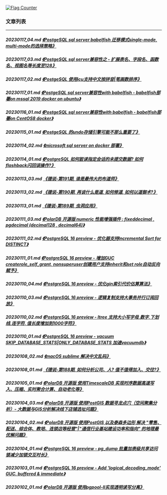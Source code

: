<a rel="nofollow" href="http://info.flagcounter.com/h9V1"  ><img src="http://s03.flagcounter.com/count/h9V1/bg_FFFFFF/txt_000000/border_CCCCCC/columns_2/maxflags_12/viewers_0/labels_0/pageviews_0/flags_0/"  alt="Flag Counter"  border="0"  ></a>  
  
### 文章列表  
----  
##### 20230117_04.md   [《PostgeSQL sql server babelfish 迁移模式single-mode, multi-mode的选择策略》](20230117_04.md)  
##### 20230117_03.md   [《PostgeSQL sql server兼容性之 - 扩展表名、字段名、函数名、视图名等长度至128》](20230117_03.md)  
##### 20230117_02.md   [《PostgeSQL 使用icu支持中文按拼音|笔画数排序》](20230117_02.md)  
##### 20230117_01.md   [《PostgeSQL sql server兼容性with babelfish - babelfish部署on mssql 2019 docker on ubuntu》](20230117_01.md)  
##### 20230116_01.md   [《PostgeSQL sql server兼容性with babelfish - babelfish部署on CentOS8 docker》](20230116_01.md)  
##### 20230115_01.md   [《PostgeSQL 的undo存储引擎可能不那么重要了》](20230115_01.md)  
##### 20230114_02.md   [《microsoft sql server on docker 部署》](20230114_02.md)  
##### 20230114_01.md   [《PostgreSQL 如何脏读指定会话的未提交数据? 如何flashback闪回误操作?》](20230114_01.md)  
##### 20230113_03.md   [《德说-第191期, 谁是最伟大的布道师》](20230113_03.md)  
##### 20230113_02.md   [《德说-第190期, 再谈什么是道, 如何修道, 如何以道御术?》](20230113_02.md)  
##### 20230113_01.md   [《德说-第189期, 虫洞应用》](20230113_01.md)  
##### 20230111_03.md   [《PolarDB 开源版 numeric 性能增强插件 : fixeddecimal , pgdecimal (decimal128 , decimal64)》](20230111_03.md)  
##### 20230111_02.md   [《PostgreSQL 16 preview - 优化器支持Incremental Sort for DISTINCT》](20230111_02.md)  
##### 20230111_01.md   [《PostgreSQL 16 preview - 增加GUC createrole_self_grant, nonsuperuser创建用户支持inherit和set role自动反向赋予》](20230111_01.md)  
##### 20230110_04.md   [《PostgreSQL 16 preview - 优化gin索引代价估算算法》](20230110_04.md)  
##### 20230110_03.md   [《PostgreSQL 16 preview - 逻辑复制支持大事务并行订阅回放》](20230110_03.md)  
##### 20230110_02.md   [《PostgreSQL 16 preview - ltree 支持大小写字母,数字,下划线,连字符. 值长度增加到1000字符》](20230110_02.md)  
##### 20230110_01.md   [《PostgreSQL 16 preview - vacuum SKIP_DATABASE_STATS|ONLY_DATABASE_STATS 加速vacuumdb》](20230110_01.md)  
##### 20230108_02.md   [《macOS sublime 解决中文乱码》](20230108_02.md)  
##### 20230108_01.md   [《德说-第188期, 如何分析公司、人? 值不值得加入、交往?》](20230108_01.md)  
##### 20230105_01.md   [《PolarDB 开源版 使用TimescaleDB 实现时序数据高速写入、压缩、实时聚合计算、自动老化等》](20230105_01.md)  
##### 20230104_03.md   [《PolarDB 开源版 使用PostGIS 数据寻龙点穴（空间聚集分析）- 大数据与GIS分析解决线下店铺选址问题》](20230104_03.md)  
##### 20230104_02.md   [《PolarDB 开源版 使用PostGIS 以及泰森多边形 解决 "零售、配送、综合体、教培、连锁店等经营"|"通信行业基站建设功率和指向" 的地理最优解问题》](20230104_02.md)  
##### 20230104_01.md   [《PostgreSQL 16 preview - pg_dump 批量加表级共享访问锁减少加锁交互时长》](20230104_01.md)  
##### 20230103_01.md   [《PostgreSQL 16 preview - Add 'logical_decoding_mode' GUC. buffered & immediate》](20230103_01.md)  
##### 20230102_01.md   [《PolarDB 开源版 使用pgpool-II实现透明读写分离》](20230102_01.md)  
